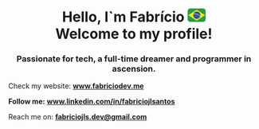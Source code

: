 <h1 align="center">Hello, I`m Fabrício <img src="br.png" width="36px" style="border-radius: 5px"> <br> Welcome to my profile!</h1>
<h3 align="center">Passionate for tech, a full-time dreamer and programmer in ascension.</h3>

Check my website: **www.fabriciodev.me**

**Follow me:**
**www.linkedin.com/in/fabriciojlsantos**

Reach me on: **fabriciojls.dev@gmail.com**


